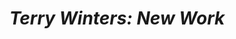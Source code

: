 ---
title: "*Terry Winters: New Work*"
ongoing: false
years: 2019
link: https://muellermodern.com/publications/8/
description: A book for Terry Winters, designed with Miko McGinty. For Tobias Mueller Modern Art in Zurich.
---
